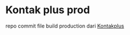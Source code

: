 # Kontak plus prod

repo commit file build production dari [Kontakplus](https://github.com/ikhsanalatsary/kontakplus)
